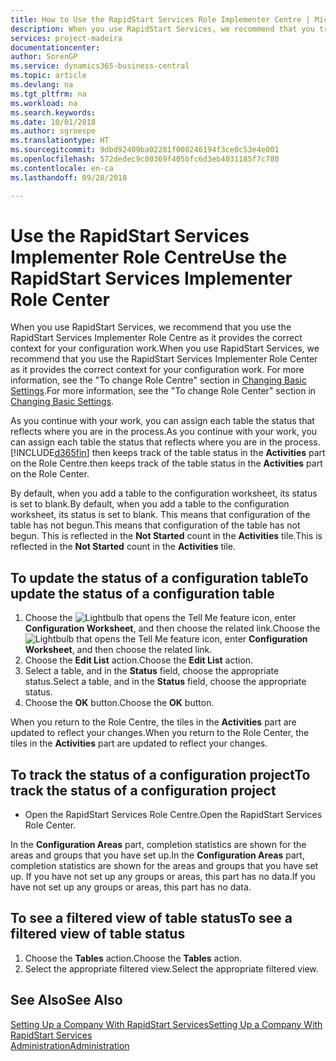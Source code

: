 ```yaml
---
title: How to Use the RapidStart Services Role Implementer Centre | Microsoft Docs
description: When you use RapidStart Services, we recommend that you track your work and use the RapidStart Services Implementer Role Centre as it provides the correct context for your configuration work.
services: project-madeira
documentationcenter: 
author: SorenGP
ms.service: dynamics365-business-central
ms.topic: article
ms.devlang: na
ms.tgt_pltfrm: na
ms.workload: na
ms.search.keywords: 
ms.date: 10/01/2018
ms.author: sgroespe
ms.translationtype: HT
ms.sourcegitcommit: 9dbd92409ba02281f008246194f3ce0c53e4e001
ms.openlocfilehash: 572dedec9c00369f405bfc6d3eb4031185f7c780
ms.contentlocale: en-ca
ms.lasthandoff: 09/28/2018

---
```

# <a name="use-the-rapidstart-services-implementer-role-center"></a><span data-ttu-id="1b104-103">Use the RapidStart Services Implementer Role Centre</span><span class="sxs-lookup"><span data-stu-id="1b104-103">Use the RapidStart Services Implementer Role Center</span></span>
<span data-ttu-id="1b104-104">When you use RapidStart Services, we recommend that you use the RapidStart Services Implementer Role Centre as it provides the correct context for your configuration work.</span><span class="sxs-lookup"><span data-stu-id="1b104-104">When you use RapidStart Services, we recommend that you use the RapidStart Services Implementer Role Center as it provides the correct context for your configuration work.</span></span> <span data-ttu-id="1b104-105">For more information, see the "To change Role Centre" section in [Changing Basic Settings](ui-change-basic-settings.md).</span><span class="sxs-lookup"><span data-stu-id="1b104-105">For more information, see the "To change Role Center" section in [Changing Basic Settings](ui-change-basic-settings.md).</span></span>

<span data-ttu-id="1b104-106">As you continue with your work, you can assign each table the status that reflects where you are in the process.</span><span class="sxs-lookup"><span data-stu-id="1b104-106">As you continue with your work, you can assign each table the status that reflects where you are in the process.</span></span> [!INCLUDE[d365fin](includes/d365fin_md.md)] <span data-ttu-id="1b104-107">then keeps track of the table status in the **Activities** part on the Role Centre.</span><span class="sxs-lookup"><span data-stu-id="1b104-107">then keeps track of the table status in the **Activities** part on the Role Center.</span></span>  

<span data-ttu-id="1b104-108">By default, when you add a table to the configuration worksheet, its status is set to blank.</span><span class="sxs-lookup"><span data-stu-id="1b104-108">By default, when you add a table to the configuration worksheet, its status is set to blank.</span></span> <span data-ttu-id="1b104-109">This means that configuration of the table has not begun.</span><span class="sxs-lookup"><span data-stu-id="1b104-109">This means that configuration of the table has not begun.</span></span> <span data-ttu-id="1b104-110">This is reflected in the **Not Started** count in the **Activities** tile.</span><span class="sxs-lookup"><span data-stu-id="1b104-110">This is reflected in the **Not Started** count in the **Activities** tile.</span></span>  

## <a name="to-update-the-status-of-a-configuration-table"></a><span data-ttu-id="1b104-111">To update the status of a configuration table</span><span class="sxs-lookup"><span data-stu-id="1b104-111">To update the status of a configuration table</span></span>  
1.  <span data-ttu-id="1b104-112">Choose the ![Lightbulb that opens the Tell Me feature](media/ui-search/search_small.png "Tell me what you want to do") icon, enter **Configuration Worksheet**, and then choose the related link.</span><span class="sxs-lookup"><span data-stu-id="1b104-112">Choose the ![Lightbulb that opens the Tell Me feature](media/ui-search/search_small.png "Tell me what you want to do") icon, enter **Configuration Worksheet**, and then choose the related link.</span></span>  
2.  <span data-ttu-id="1b104-113">Choose the **Edit List** action.</span><span class="sxs-lookup"><span data-stu-id="1b104-113">Choose the **Edit List** action.</span></span>  
3.  <span data-ttu-id="1b104-114">Select a table, and in the **Status** field, choose the appropriate status.</span><span class="sxs-lookup"><span data-stu-id="1b104-114">Select a table, and in the **Status** field, choose the appropriate status.</span></span>  
4.  <span data-ttu-id="1b104-115">Choose the **OK** button.</span><span class="sxs-lookup"><span data-stu-id="1b104-115">Choose the **OK** button.</span></span>  

<span data-ttu-id="1b104-116">When you return to the Role Centre, the tiles in the **Activities** part are updated to reflect your changes.</span><span class="sxs-lookup"><span data-stu-id="1b104-116">When you return to the Role Center, the tiles in the **Activities** part are updated to reflect your changes.</span></span>  

## <a name="to-track-the-status-of-a-configuration-project"></a><span data-ttu-id="1b104-117">To track the status of a configuration project</span><span class="sxs-lookup"><span data-stu-id="1b104-117">To track the status of a configuration project</span></span>  
- <span data-ttu-id="1b104-118">Open the RapidStart Services Role Centre.</span><span class="sxs-lookup"><span data-stu-id="1b104-118">Open the RapidStart Services Role Center.</span></span>  

<span data-ttu-id="1b104-119">In the **Configuration Areas** part, completion statistics are shown for the areas and groups that you have set up.</span><span class="sxs-lookup"><span data-stu-id="1b104-119">In the **Configuration Areas** part, completion statistics are shown for the areas and groups that you have set up.</span></span> <span data-ttu-id="1b104-120">If you have not set up any groups or areas, this part has no data.</span><span class="sxs-lookup"><span data-stu-id="1b104-120">If you have not set up any groups or areas, this part has no data.</span></span>  

## <a name="to-see-a-filtered-view-of-table-status"></a><span data-ttu-id="1b104-121">To see a filtered view of table status</span><span class="sxs-lookup"><span data-stu-id="1b104-121">To see a filtered view of table status</span></span>  
1. <span data-ttu-id="1b104-122">Choose the **Tables** action.</span><span class="sxs-lookup"><span data-stu-id="1b104-122">Choose the **Tables** action.</span></span>  
2. <span data-ttu-id="1b104-123">Select the appropriate filtered view.</span><span class="sxs-lookup"><span data-stu-id="1b104-123">Select the appropriate filtered view.</span></span>  

## <a name="see-also"></a><span data-ttu-id="1b104-124">See Also</span><span class="sxs-lookup"><span data-stu-id="1b104-124">See Also</span></span>  
[<span data-ttu-id="1b104-125">Setting Up a Company With RapidStart Services</span><span class="sxs-lookup"><span data-stu-id="1b104-125">Setting Up a Company With RapidStart Services</span></span>](admin-set-up-a-company-with-rapidstart.md)  
[<span data-ttu-id="1b104-126">Administration</span><span class="sxs-lookup"><span data-stu-id="1b104-126">Administration</span></span>](admin-setup-and-administration.md)

